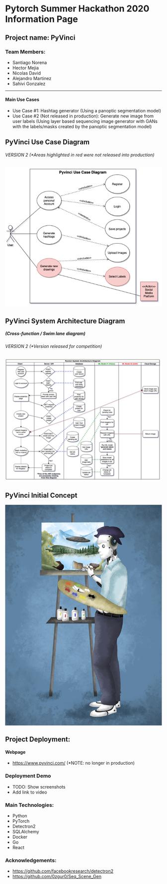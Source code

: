# Pytorch Summer Hackathon 2020 Information Page

## Project name: PyVinci

### Team Members:
- Santiago Norena
- Hector Mejia
- Nicolas David
- Alejandro Martinez
- Sahivi Gonzalez
---------------------------------------------------------------------------------------

#### Main Use Cases
- Use Case #1: Hashtag generator (Using a panoptic segmentation model)
- Use Case #2 (Not released in production): Generate new image from user labels (Using layer based sequencing image generator with GANs with the labels/masks created by the panoptic segmentation model)

## PyVinci Use Case Diagram 
###### VERSION 2 (*Areas highlighted in red were not released into production)
![use case diagram](architecture/UML-Diagrams/version-2/PyVinci-UseCase-Diagram.png)

## PyVinci System Architecture Diagram 
##### (Cross-function / Swim lane diagram)
###### VERSION 2 (*Version released for competition)
![cross-function / swim lane diagram](architecture/UML-Diagrams/version-2/PyVinci-System-Architecture-Diagram.png)

## PyVinci Initial Concept
![PyVinci Initial(use case #2)](client/pyvinci_final.png)


## Project Deployment:

#### Webpage
- https://www.pyvinci.com/ (*NOTE: no longer in production)

### Deployment Demo
- TODO: Show screenshots
- Add link to video

### Main Technologies:
- Python
- PyTorch
- Detectron2
- SQLAlchemy
- Docker
- Go
- React

### Acknowledgements:
- https://github.com/facebookresearch/detectron2
- https://github.com/0zgur0/Seq_Scene_Gen
